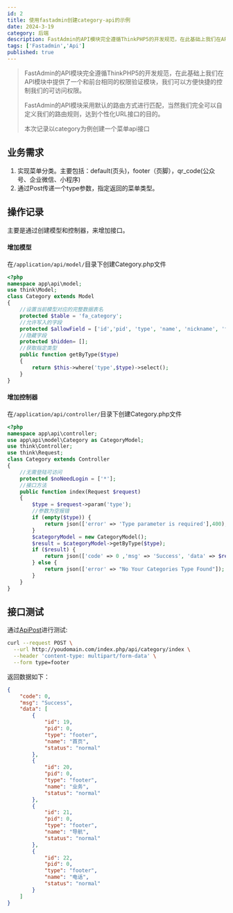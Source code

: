 ```yaml
---
id: 2
title: 使用fastadmin创建category-api的示例
date: 2024-3-19
category: 后端
description: FastAdmin的API模块完全遵循ThinkPHP5的开发规范，在此基础上我们在API模块中提供了一个和前台相同的权限验证模块，我们可以方便快捷的控制我们的可访问权限。
tags: ['Fastadmin','Api']
published: true
---
```


>FastAdmin的API模块完全遵循ThinkPHP5的开发规范，在此基础上我们在API模块中提供了一个和前台相同的权限验证模块，我们可以方便快捷的控制我们的可访问权限。
>
>FastAdmin的API模块采用默认的路由方式进行匹配，当然我们完全可以自定义我们的路由规则，达到个性化URL接口的目的。
>
>本次记录以category为例创建一个菜单api接口

## 业务需求

1. 实现菜单分类。主要包括：default(页头)，footer（页脚），qr_code(公众号、企业微信、小程序)
2. 通过Post传递一个type参数，指定返回的菜单类型。

## 操作记录

主要是通过创建模型和控制器，来增加接口。

#### 增加模型
在`/application/api/model/`目录下创建Category.php文件
```php [/application/api/model/Category.php]
<?php
namespace app\api\model;
use think\Model;
class Category extends Model
{
    //设置当前模型对应的完整数据表名
    protected $table = 'fa_category';
    //允许写入的字段
    protected $allowField = ['id','pid', 'type', 'name', 'nickname', 'flag', 'image', 'keywords', 'description', 'diyname', 'createtime', 'updatetime', 'weigh', 'status'];
    //隐藏字段
    protected $hidden= [];
    //获取指定类型
    public function getByType($type)
    {
        return $this->where('type',$type)->select();
    }   
}
```
#### 增加控制器
在`/application/api/controller/`目录下创建Category.php文件
``` php [/application/api/controller/Category.php]
<?php
namespace app\api\controller;
use app\api\model\Category as CategoryModel;
use think\Controller;
use think\Request;
class Category extends Controller
{
    //无需登陆可访问
    protected $noNeedLogin = ['*']; 
    //接口方法
    public function index(Request $request)
    {
        $type = $request->param('type');       
        //参数为空报错
        if (empty($type)) {
            return json(['error' => 'Type parameter is required'],400);
        }        
        $categoryModel = new CategoryModel();
        $result = $categoryModel->getByType($type);       
        if ($result) {
            return json(['code' => 0 ,'msg' => 'Success', 'data' => $result]);
        } else {
            return json(['error' => "No Your Categories Type Found"]);
        }       
    }
}
```
## 接口测试

通过[ApiPost](https://www.apipost.cn)进行测试:

```bash
curl --request POST \
  --url http://youdomain.com/index.php/api/category/index \
  --header 'content-type: multipart/form-data' \
  --form type=footer
```

返回数据如下：

```json
{
	"code": 0,
	"msg": "Success",
	"data": [
		{
			"id": 19,
			"pid": 0,
			"type": "footer",
			"name": "首页",
			"status": "normal"
		},
		{
			"id": 20,
			"pid": 0,
			"type": "footer",
			"name": "业务",
			"status": "normal"
		},
		{
			"id": 21,
			"pid": 0,
			"type": "footer",
			"name": "导航",
			"status": "normal"
		},
		{
			"id": 22,
			"pid": 0,
			"type": "footer",
			"name": "电话",
			"status": "normal"
		}
	]
}
```